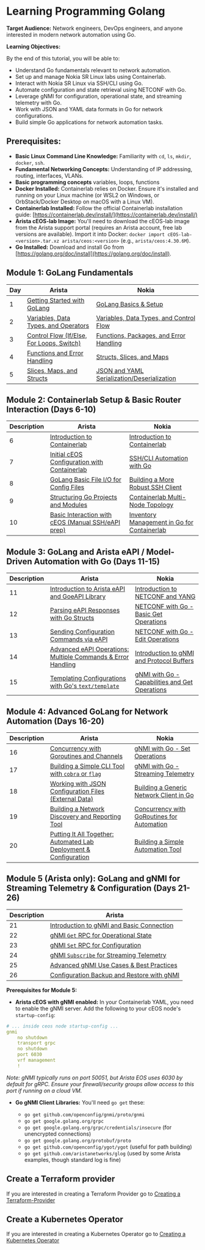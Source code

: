 # Learning Programming Golang

**Target Audience:** Network engineers, DevOps engineers, and anyone interested in modern network automation using Go.

**Learning Objectives:**

By the end of this tutorial, you will be able to:

  * Understand Go fundamentals relevant to network automation.
  * Set up and manage Nokia SR Linux labs using Containerlab.
  * Interact with Nokia SR Linux via SSH/CLI using Go.
  * Automate configuration and state retrieval using NETCONF with Go.
  * Leverage gNMI for configuration, operational state, and streaming telemetry with Go.
  * Work with JSON and YAML data formats in Go for network configurations.
  * Build simple Go applications for network automation tasks.

## **Prerequisites:**

  * **Basic Linux Command Line Knowledge:** Familiarity with `cd`, `ls`, `mkdir`, `docker`, `ssh`.
  * **Fundamental Networking Concepts:** Understanding of IP addressing, routing, interfaces, VLANs.
  * **Basic programming concepts** variables, loops, functions
  * **Docker Installed:** Containerlab relies on Docker. Ensure it's installed and running on your Linux machine (or WSL2 on Windows, or OrbStack/Docker Desktop on macOS with a Linux VM).
  * **Containerlab Installed:** Follow the official Containerlab installation guide: [https://containerlab.dev/install/](https://containerlab.dev/install/)
  * **Arista cEOS-lab Image:** You'll need to download the cEOS-lab image from the Arista support portal (requires an Arista account, free lab versions are available). Import it into Docker: `docker import cEOS-lab-<version>.tar.xz arista/ceos:<version>` (e.g., `arista/ceos:4.30.6M`).
  * **Go Installed:** Download and install Go from [https://golang.org/doc/install](https://golang.org/doc/install).


## **Module 1: GoLang Fundamentals**
| Day | Arista | Nokia |
| -------- | ------- | ------- |
| 1 | [Getting Started with GoLang](/Topics/Programming/Go/Challenges/Arista/Day-01.md) | [GoLang Basics & Setup](/Topics/Programming/Go/Challenges/Nokia/Day-01.md) |
| 2 | [Variables, Data Types, and Operators](/Topics/Programming/Go/Challenges/Arista/Day-02.md) |  [Variables, Data Types, and Control Flow](/Topics/Programming/Go/Challenges/Nokia/Day-02.md) |
| 3 | [Control Flow (If/Else, For Loops, Switch)](/Topics/Programming/Go/Challenges/Arista/Day-03.md) |  [Functions, Packages, and Error Handling](/Topics/Programming/Go/Challenges/Nokia/Day-03.md) |
| 4 | [Functions and Error Handling](/Topics/Programming/Go/Challenges/Arista/Day-04.md) |  [Structs, Slices, and Maps](/Topics/Programming/Go/Challenges/Nokia/Day-04.md) |
| 5 | [Slices, Maps, and Structs](/Topics/Programming/Go/Challenges/Arista/Day-05.md) |  [JSON and YAML Serialization/Deserialization](/Topics/Programming/Go/Challenges/Nokia/Day-05.md) |

## **Module 2: Containerlab Setup & Basic Router Interaction (Days 6-10)**
| Description | Arista | Nokia |
| -------- | ------- | ------- |
| 6 | [Introduction to Containerlab](/Topics/Programming/Go/Challenges/Arista/Day-06.md) |  [Introduction to Containerlab](/Topics/Programming/Go/Challenges/Nokia/Day-06.md) |
| 7 | [Initial cEOS Configuration with Containerlab](/Topics/Programming/Go/Challenges/Arista/Day-07.md) |  [SSH/CLI Automation with Go](/Topics/Programming/Go/Challenges/Nokia/Day-07.md) |
| 8 | [GoLang Basic File I/O for Config Files](/Topics/Programming/Go/Challenges/Arista/Day-08.md) |  [Building a More Robust SSH Client](/Topics/Programming/Go/Challenges/Nokia/Day-08.md) |
| 9 | [Structuring Go Projects and Modules](/Topics/Programming/Go/Challenges/Arista/Day-09.md) |  [Containerlab Multi-Node Topology](/Topics/Programming/Go/Challenges/Nokia/Day-09.md) |
| 10 | [Basic Interaction with cEOS (Manual SSH/eAPI prep)](/Topics/Programming/Go/Challenges/Arista/Day-10.md) |  [ Inventory Management in Go for Containerlab](/Topics/Programming/Go/Challenges/Nokia/Day-10.md) |

## **Module 3: GoLang and Arista eAPI / Model-Driven Automation with Go (Days 11-15)**

| Description | Arista | Nokia |
| -------- | ------- | ------- |
| 11 | [Introduction to Arista eAPI and GoeAPI Library](/Topics/Programming/Go/Challenges/Arista/Day-11.md) |  [Introduction to NETCONF and YANG](/Topics/Programming/Go/Challenges/Nokia/Day-11.md) |
| 12 | [Parsing eAPI Responses with Go Structs](/Topics/Programming/Go/Challenges/Arista/Day-12.md) |  [NETCONF with Go - Basic Get Operations](/Topics/Programming/Go/Challenges/Nokia/Day-12.md) |
| 13 | [Sending Configuration Commands via eAPI](/Topics/Programming/Go/Challenges/Arista/Day-13.md) |  [NETCONF with Go - Edit Operations](/Topics/Programming/Go/Challenges/Nokia/Day-13.md) |
| 14 | [Advanced eAPI Operations: Multiple Commands & Error Handling ](/Topics/Programming/Go/Challenges/Arista/Day-14.md) |  [Introduction to gNMI and Protocol Buffers](/Topics/Programming/Go/Challenges/Nokia/Day-14.md) |
| 15 | [Templating Configurations with Go's `text/template`](/Topics/Programming/Go/Challenges/Arista/Day-15.md) |  [gNMI with Go - Capabilities and Get Operations](/Topics/Programming/Go/Challenges/Nokia/Day-15.md) |

## **Module 4: Advanced GoLang for Network Automation (Days 16-20)**

| Description | Arista | Nokia |
| -------- | ------- | ------- |
| 16 | [Concurrency with Goroutines and Channels](/Topics/Programming/Go/Challenges/Arista/Day-16.md) |  [gNMI with Go - Set Operations](/Topics/Programming/Go/Challenges/Nokia/Day-16.md) |
| 17 | [Building a Simple CLI Tool with `cobra` or `flag`](/Topics/Programming/Go/Challenges/Arista/Day-17.md) |  [gNMI with Go - Streaming Telemetry](/Topics/Programming/Go/Challenges/Nokia/Day-17.md) |
| 18 | [Working with JSON Configuration Files (External Data)](/Topics/Programming/Go/Challenges/Arista/Day-18.md) |  [Building a Generic Network Client in Go](/Topics/Programming/Go/Challenges/Nokia/Day-18.md) |
| 19 | [Building a Network Discovery and Reporting Tool](/Topics/Programming/Go/Challenges/Arista/Day-19.md) |  [Concurrency with GoRoutines for Automation](/Topics/Programming/Go/Challenges/Nokia/Day-19.md) |
| 20 | [Putting It All Together: Automated Lab Deployment & Configuration](/Topics/Programming/Go/Challenges/Arista/Day-20.md) |  [Building a Simple Automation Tool](/Topics/Programming/Go/Challenges/Nokia/Day-20.md) |

## **Module 5 (Arista only): GoLang and gNMI for Streaming Telemetry & Configuration (Days 21-26)**
| Description | Arista | 
| -------- | ------- | 
| 21 | [Introduction to gNMI and Basic Connection](/Topics/Programming/Go/Challenges/Arista/Day-21.md) |  
| 22 | [gNMI `Get` RPC for Operational State](/Topics/Programming/Go/Challenges/Arista/Day-22.md) | 
| 23 | [gNMI `Set` RPC for Configuration](/Topics/Programming/Go/Challenges/Arista/Day-23.md) | 
| 24 | [gNMI `Subscribe` for Streaming Telemetry](/Topics/Programming/Go/Challenges/Arista/Day-24.md) | 
| 25 | [Advanced gNMI Use Cases & Best Practices](/Topics/Programming/Go/Challenges/Arista/Day-25.md) | 
| 26 | [Configuration Backup and Restore with gNMI](/Topics/Programming/Go/Challenges/Arista/Day-26.md) | 

**Prerequisites for Module 5:**

* **Arista cEOS with gNMI enabled:** In your Containerlab YAML, you need to enable the gNMI server. Add the following to your cEOS node's `startup-config`:

```yaml
# ... inside ceos node startup-config ...
gnmi
    no shutdown
    transport grpc
    no shutdown
    port 6030
    vrf management
    !
```

*Note: gNMI typically runs on port 50051, but Arista EOS uses 6030 by default for gRPC. Ensure your firewall/security groups allow access to this port if running on a cloud VM.*

* **Go gNMI Client Libraries:** You'll need `go get` these:

    * `go get github.com/openconfig/gnmi/proto/gnmi`
    * `go get google.golang.org/grpc`
    * `go get google.golang.org/grpc/credentials/insecure` (for unencrypted connections)
    * `go get google.golang.org/protobuf/proto`
    * `go get github.com/openconfig/ygot/ygot` (useful for path building)
    * `go get github.com/aristanetworks/glog` (used by some Arista examples, though standard log is fine)

## Create a Terraform provider
If you are interested in creating a Terraform Provider go to [Creating a Terraform-Provider](/Topics/Programming/Go/Challenges/Terraform/readme.md)

## Create a Kubernetes Operator
If you are interested in creating a Kubernetes Operator go to [Creating a Kubernetes Operator](/Topics/Programming/Go/Challenges/Kubernetes-Operator/readme.md)